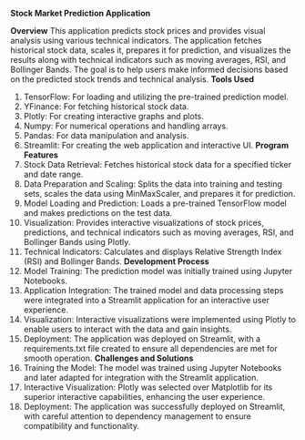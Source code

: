 **Stock Market Prediction Application**

**Overview**
This application predicts stock prices and provides visual analysis using various technical indicators. The application fetches historical stock data, scales it, prepares it for prediction, and visualizes the results along with technical indicators such as moving averages, RSI, and Bollinger Bands. The goal is to help users make informed decisions based on the predicted stock trends and technical analysis.
**Tools Used**
1.	TensorFlow: For loading and utilizing the pre-trained prediction model.
2.	YFinance: For fetching historical stock data.
3.	Plotly: For creating interactive graphs and plots.
4.	Numpy: For numerical operations and handling arrays.
5.	Pandas: For data manipulation and analysis.
6.	Streamlit: For creating the web application and interactive UI.
**Program Features**
1.	Stock Data Retrieval: Fetches historical stock data for a specified ticker and date range.
2.	Data Preparation and Scaling: Splits the data into training and testing sets, scales the data using MinMaxScaler, and prepares it for prediction.
3.	Model Loading and Prediction: Loads a pre-trained TensorFlow model and makes predictions on the test data.
4.	Visualization: Provides interactive visualizations of stock prices, predictions, and technical indicators such as moving averages, RSI, and Bollinger Bands using Plotly.
5.	Technical Indicators: Calculates and displays Relative Strength Index (RSI) and Bollinger Bands.
**Development Process**
1.	Model Training: The prediction model was initially trained using Jupyter Notebooks.
2.	Application Integration: The trained model and data processing steps were integrated into a Streamlit application for an interactive user experience.
3.	Visualization: Interactive visualizations were implemented using Plotly to enable users to interact with the data and gain insights.
4.	Deployment: The application was deployed on Streamlit, with a requirements.txt file created to ensure all dependencies are met for smooth operation.
**Challenges and Solutions**
1.	Training the Model: The model was trained using Jupyter Notebooks and later adapted for integration with the Streamlit application.
2.	Interactive Visualization: Plotly was selected over Matplotlib for its superior interactive capabilities, enhancing the user experience.
3.	Deployment: The application was successfully deployed on Streamlit, with careful attention to dependency management to ensure compatibility and functionality.

